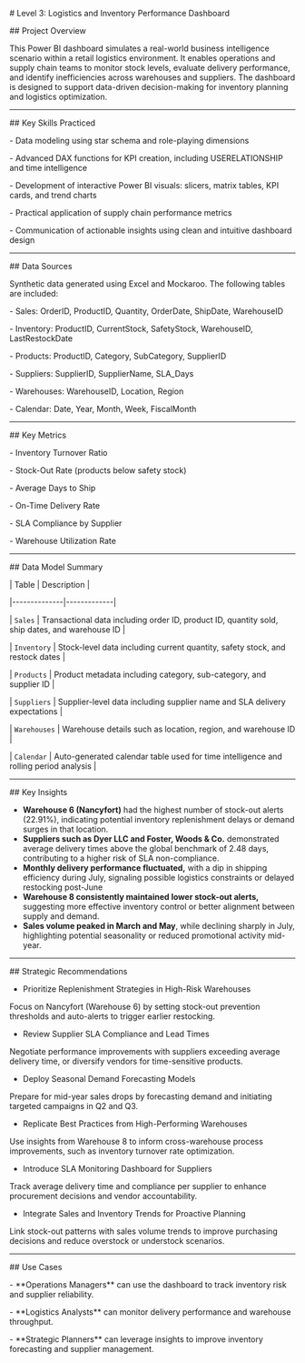 \# Level 3: Logistics and Inventory Performance Dashboard



\## Project Overview

This Power BI dashboard simulates a real-world business intelligence scenario within a retail logistics environment. It enables operations and supply chain teams to monitor stock levels, evaluate delivery performance, and identify inefficiencies across warehouses and suppliers. The dashboard is designed to support data-driven decision-making for inventory planning and logistics optimization.

---



\## Key Skills Practiced

\- Data modeling using star schema and role-playing dimensions

\- Advanced DAX functions for KPI creation, including USERELATIONSHIP and time intelligence

\- Development of interactive Power BI visuals: slicers, matrix tables, KPI cards, and trend charts

\- Practical application of supply chain performance metrics

\- Communication of actionable insights using clean and intuitive dashboard design

---



\## Data Sources

Synthetic data generated using Excel and Mockaroo. The following tables are included:

\- Sales: OrderID, ProductID, Quantity, OrderDate, ShipDate, WarehouseID

\- Inventory: ProductID, CurrentStock, SafetyStock, WarehouseID, LastRestockDate

\- Products: ProductID, Category, SubCategory, SupplierID

\- Suppliers: SupplierID, SupplierName, SLA\_Days

\- Warehouses: WarehouseID, Location, Region

\- Calendar: Date, Year, Month, Week, FiscalMonth

---



\## Key Metrics

\- Inventory Turnover Ratio

\- Stock-Out Rate (products below safety stock)

\- Average Days to Ship

\- On-Time Delivery Rate

\- SLA Compliance by Supplier

\- Warehouse Utilization Rate

---



\## Data Model Summary



| Table        | Description |

|--------------|-------------|

| `Sales`      | Transactional data including order ID, product ID, quantity sold, ship dates, and warehouse ID |

| `Inventory`  | Stock-level data including current quantity, safety stock, and restock dates |

| `Products`   | Product metadata including category, sub-category, and supplier ID |

| `Suppliers`  | Supplier-level data including supplier name and SLA delivery expectations |

| `Warehouses` | Warehouse details such as location, region, and warehouse ID |

| `Calendar`   | Auto-generated calendar table used for time intelligence and rolling period analysis |

---



\## Key Insights

* **Warehouse 6 (Nancyfort)** had the highest number of stock-out alerts (22.91%), indicating potential inventory replenishment delays or demand surges in that location.
* **Suppliers such as Dyer LLC and Foster, Woods \& Co.** demonstrated average delivery times above the global benchmark of 2.48 days, contributing to a higher risk of SLA non-compliance.
* **Monthly delivery performance fluctuated,** with a dip in shipping efficiency during July, signaling possible logistics constraints or delayed restocking post-June
* **Warehouse 8 consistently maintained lower stock-out alerts,** suggesting more effective inventory control or better alignment between supply and demand.
* **Sales volume peaked in March and May**, while declining sharply in July, highlighting potential seasonality or reduced promotional activity mid-year.

---



\## Strategic Recommendations

* Prioritize Replenishment Strategies in High-Risk Warehouses

Focus on Nancyfort (Warehouse 6) by setting stock-out prevention thresholds and auto-alerts to trigger earlier restocking.

* Review Supplier SLA Compliance and Lead Times

Negotiate performance improvements with suppliers exceeding average delivery time, or diversify vendors for time-sensitive products.

* Deploy Seasonal Demand Forecasting Models

Prepare for mid-year sales drops by forecasting demand and initiating targeted campaigns in Q2 and Q3.

* Replicate Best Practices from High-Performing Warehouses

Use insights from Warehouse 8 to inform cross-warehouse process improvements, such as inventory turnover rate optimization.

* Introduce SLA Monitoring Dashboard for Suppliers

Track average delivery time and compliance per supplier to enhance procurement decisions and vendor accountability.

* Integrate Sales and Inventory Trends for Proactive Planning

Link stock-out patterns with sales volume trends to improve purchasing decisions and reduce overstock or understock scenarios.

---



\## Use Cases

\- \*\*Operations Managers\*\* can use the dashboard to track inventory risk and supplier reliability.

\- \*\*Logistics Analysts\*\* can monitor delivery performance and warehouse throughput.

\- \*\*Strategic Planners\*\* can leverage insights to improve inventory forecasting and supplier management.





